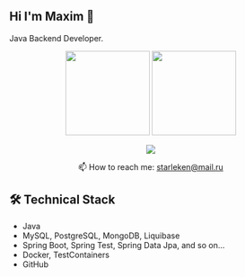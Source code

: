## Hi I'm Maxim 👋

Java Backend Developer.

<p align='center'>
   <a href="https://github-readme-stats.vercel.app/api?username=Starleken&show_icons=true&theme=dark&background=000000""><img
           height=150
           src="https://github-readme-stats.vercel.app/api?username=Starleken&show_icons=true&theme=dark&background=000000""/></a>
   <a href="http://github-readme-streak-stats.herokuapp.com?user=Starleken&theme=dark&background=000000"><img height=150
                                                                  src="http://github-readme-streak-stats.herokuapp.com?user=Starleken&theme=dark&background=000000"/></a>
</p>

<p align='center'>
   <a href="https://t.me/Starleken">
       <img src="https://img.shields.io/badge/Telegram-2CA5E0?style=for-the-badge&logo=telegram&logoColor=white"/>
   </a>
<p align='center'>
   📫 How to reach me: <a href='mailto:starleken@mail.ru'>starleken@mail.ru</a>
</p>

## 🛠 Technical Stack
*   Java
*   MySQL, PostgreSQL, MongoDB, Liquibase
*   Spring Boot, Spring Test, Spring Data Jpa, and so on...
*   Docker, TestContainers
*   GitHub
